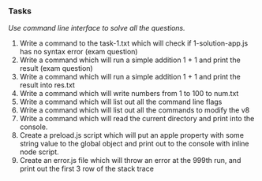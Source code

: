 ### Tasks
*Use command line interface to solve all the questions.*
1. Write a command to the task-1.txt which will check if 1-solution-app.js has no syntax error (exam question)
2. Write a command which will run a simple addition 1 + 1 and print the result (exam question)
3. Write a command which will run a simple addition 1 + 1 and print the result into res.txt
4. Write a command which will write numbers from 1 to 100 to num.txt
5. Write a command which will list out all the command line flags
6. Write a command which will list out all the commands to modify the v8
7. Write a command which will read the current directory and print into the console.
8. Create a preload.js script which will put an apple property with some string value to the global object and print out to the console with inline node script.
9. Create an error.js file which will throw an error at the 999th run, and print out the first 3 row of the stack trace